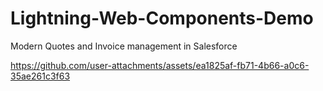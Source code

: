 # Lightning-Web-Components-Demo
Modern Quotes and Invoice management in Salesforce

https://github.com/user-attachments/assets/ea1825af-fb71-4b66-a0c6-35ae261c3f63

